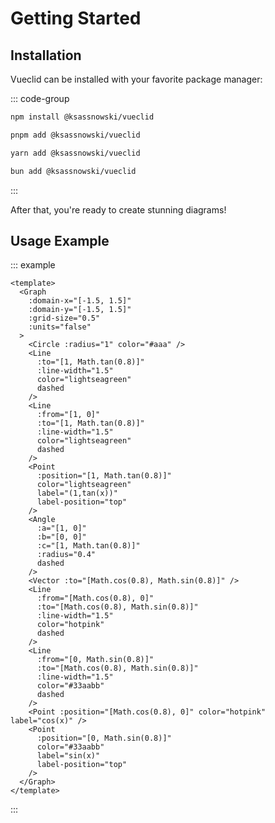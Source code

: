 # Getting Started

## Installation

Vueclid can be installed with your favorite package manager:

::: code-group

```bash [npm]
npm install @ksassnowski/vueclid
```

```bash [pnpm]
pnpm add @ksassnowski/vueclid
```

```bash [yarn]
yarn add @ksassnowski/vueclid
```

```bash [bun]
bun add @ksassnowski/vueclid
```

:::

After that, you're ready to create stunning diagrams!

## Usage Example

::: example

```vue
<template>
  <Graph
    :domain-x="[-1.5, 1.5]"
    :domain-y="[-1.5, 1.5]"
    :grid-size="0.5"
    :units="false"
  >
    <Circle :radius="1" color="#aaa" />
    <Line
      :to="[1, Math.tan(0.8)]"
      :line-width="1.5"
      color="lightseagreen"
      dashed
    />
    <Line
      :from="[1, 0]"
      :to="[1, Math.tan(0.8)]"
      :line-width="1.5"
      color="lightseagreen"
      dashed
    />
    <Point
      :position="[1, Math.tan(0.8)]"
      color="lightseagreen"
      label="(1,tan(x))"
      label-position="top"
    />
    <Angle
      :a="[1, 0]"
      :b="[0, 0]"
      :c="[1, Math.tan(0.8)]"
      :radius="0.4"
      dashed
    />
    <Vector :to="[Math.cos(0.8), Math.sin(0.8)]" />
    <Line
      :from="[Math.cos(0.8), 0]"
      :to="[Math.cos(0.8), Math.sin(0.8)]"
      :line-width="1.5"
      color="hotpink"
      dashed
    />
    <Line
      :from="[0, Math.sin(0.8)]"
      :to="[Math.cos(0.8), Math.sin(0.8)]"
      :line-width="1.5"
      color="#33aabb"
      dashed
    />
    <Point :position="[Math.cos(0.8), 0]" color="hotpink" label="cos(x)" />
    <Point
      :position="[0, Math.sin(0.8)]"
      color="#33aabb"
      label="sin(x)"
      label-position="top"
    />
  </Graph>
</template>
```

:::
